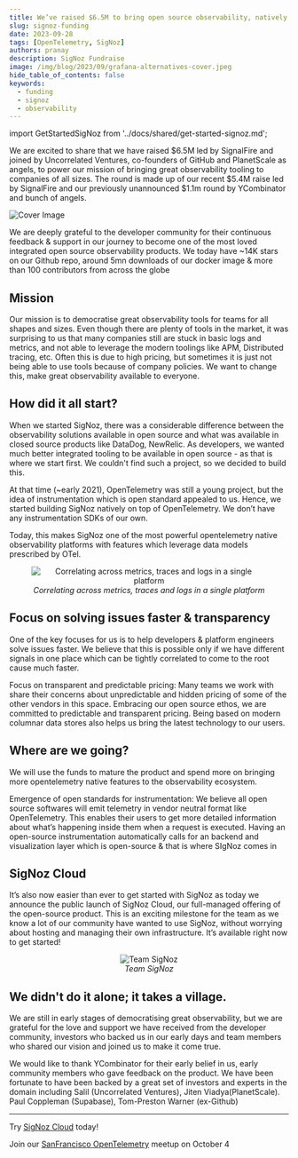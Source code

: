 ```yaml
---
title: We’ve raised $6.5M to bring open source observability, natively based on opentelemetry to companies
slug: signoz-funding
date: 2023-09-28
tags: [OpenTelemetry, SigNoz]
authors: pranay
description: SigNoz Fundraise
image: /img/blog/2023/09/grafana-alternatives-cover.jpeg
hide_table_of_contents: false
keywords:
  - funding
  - signoz
  - observability
---
```


<head>
  <link rel="canonical" href="https://signoz.io/blog/signoz-funding/"/>
</head>

import GetStartedSigNoz from '../docs/shared/get-started-signoz.md';


We are excited to share that we have raised $6.5M led by SignalFire and joined by Uncorrelated Ventures, co-founders of GitHub and PlanetScale as angels, to power our mission of bringing great observability tooling to companies of all sizes. The round is made up of our recent $5.4M raise led by SignalFire and our previously unannounced $1.1m round by YCombinator and bunch of angels.

<!--truncate-->
![Cover Image](/img/blog/2023/09/Hero-Image.webp)


We are deeply grateful to  the developer community for their continuous feedback & support in our journey to become one of the most loved integrated open source observability products. We today have ~14K stars on our Github repo, around 5mn downloads of our docker image & more than 100 contributors from across the globe

## Mission

Our mission is to democratise great observability tools for teams for all shapes and sizes. Even though there are plenty of tools in the market, it was surprising to us that many companies still are stuck in basic logs and metrics, and not able to leverage the modern toolings like APM, Distributed tracing, etc. Often this is due to high pricing, but sometimes it is just not being able to use tools because of company policies. We want to change this, make great observability available to everyone.

## How did it all start?

When we started SigNoz, there was a considerable difference between the observability solutions available in open source and what was available in closed source products like DataDog, NewRelic. As developers, we wanted much better integrated tooling to be available in open source - as that is where we start first. We couldn't find such a project, so we decided to build this. 

At that time (~early 2021), OpenTelemetry was still a young project, but the idea of instrumentation which is open standard appealed to us. Hence, we started building SigNoz natively on top of OpenTelemetry. We don’t have any instrumentation SDKs of our own.

Today, this makes SigNoz one of the most powerful opentelemetry native observability platforms with features which leverage data models prescribed by OTel.

<figure data-zoomable align='center'>
    <img src="/img/blog/2023/09/Product-Image.webp" alt="Correlating across metrics, traces and logs in a single platform"/>
    <figcaption><i>Correlating across metrics, traces and logs in a single platform</i></figcaption>
</figure>




## Focus on solving issues faster & transparency

One of the key focuses for us is to help developers & platform engineers solve issues faster. We believe that this is possible only if we have different signals in one place which can be tightly correlated to come to the root cause much faster.


Focus on transparent and predictable pricing: Many teams we work with share their concerns about unpredictable and hidden pricing of some of the other vendors in this space. Embracing our open source ethos, we are committed to predictable and transparent pricing. Being based on modern columnar data stores also helps us bring the latest technology to our users.

## Where are we going?

We will use the funds to mature the product and spend more on bringing more opentelemetry native features to the observability ecosystem.

Emergence of open standards for instrumentation: We believe all open source softwares will emit telemetry in vendor neutral format like OpenTelemetry. This enables their users to get more detailed information about what’s happening inside them when a request is executed. Having an open-source instrumentation automatically calls for an backend and visualization layer which  is open-source & that  is where SIgNoz comes in 

## SigNoz Cloud

It’s also now easier than ever to get started with SigNoz as today we announce the public launch of SigNoz Cloud, our full-managed offering of the open-source product.  This is an exciting milestone for the team as we know a lot of our community have wanted to use SigNoz, without worrying about hosting and managing their own infrastructure. It’s available right now to get started!

<figure data-zoomable align='center'>
    <img src="/img/blog/2023/09/Team-Photo.webp" alt="Team SigNoz"/>
    <figcaption><i>Team SigNoz</i></figcaption>
</figure>


## We didn't do it alone; it takes a village.

We are still in early stages of democratising great observability, but we are grateful for the love and support we have received from the developer community, investors who backed us in our early days and team members who shared our vision and joined us to make it come true.

We would like to thank YCombinator for their early belief in us, early community members who gave feedback on the product. We have been fortunate to have been backed by a great set of investors and experts in the domain including Salil (Uncorrelated Ventures), Jiten Viadya(PlanetScale). Paul Coppleman (Supabase), Tom-Preston Warner (ex-Github)

---

Try [SigNoz Cloud](https://signoz.io/teams) today!

Join our [SanFrancisco OpenTelemetry](https://lu.ma/lrd71rqh) meetup on October 4